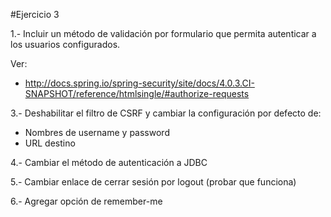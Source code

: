 #Ejercicio 3

1.- Incluir un método de validación por formulario que permita autenticar a los usuarios configurados.

Ver:
- http://docs.spring.io/spring-security/site/docs/4.0.3.CI-SNAPSHOT/reference/htmlsingle/#authorize-requests

3.- Deshabilitar el filtro de CSRF y cambiar la configuración por defecto de: 
- Nombres de username y password
- URL destino

4.- Cambiar el método de autenticación a JDBC

5.- Cambiar enlace de cerrar sesión por logout (probar que funciona)

6.- Agregar opción de remember-me 


